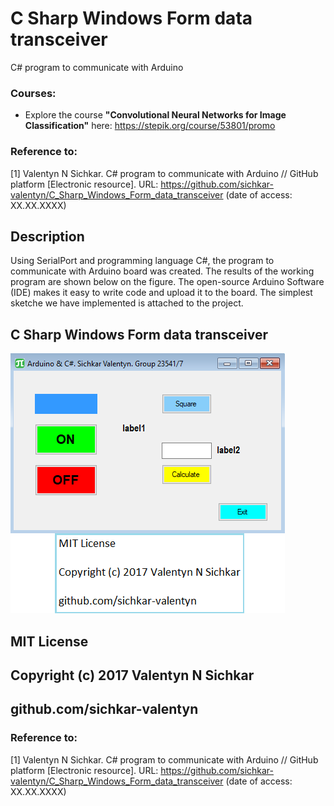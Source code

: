 # C Sharp Windows Form data transceiver
C# program to communicate with Arduino

### Courses:
* Explore the course **"Convolutional Neural Networks for Image Classification"** here: https://stepik.org/course/53801/promo

### Reference to:
[1] Valentyn N Sichkar. C# program to communicate with Arduino // GitHub platform [Electronic resource]. URL: https://github.com/sichkar-valentyn/C_Sharp_Windows_Form_data_transceiver (date of access: XX.XX.XXXX)

## Description
Using SerialPort and programming language C#, the program to communicate with Arduino board was created. The results of the working program are shown below on the figure.
The open-source Arduino Software (IDE) makes it easy to write code and upload it to the board.
The simplest sketche we have implemented is attached to the project.

## C Sharp Windows Form data transceiver
![Results](images/C_Sharp_Windows_Form_data_transceiver.png)

## MIT License
## Copyright (c) 2017 Valentyn N Sichkar
## github.com/sichkar-valentyn
### Reference to:
[1] Valentyn N Sichkar. C# program to communicate with Arduino // GitHub platform [Electronic resource]. URL: https://github.com/sichkar-valentyn/C_Sharp_Windows_Form_data_transceiver (date of access: XX.XX.XXXX)
